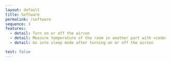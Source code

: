 ```yaml
---
layout: default
title: Software
permalink: /software
sequence: 3
features:
  - detail: Turn on or off the aircon
  - detail: Measure temperature of the room in another part with <code>Si7021</code>
  - detail: Go into sleep mode after turning on or off the aircon

test: false
---
```

